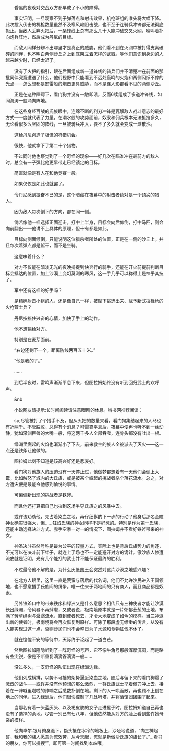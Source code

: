 　　昏黑的夜晚对交战双方都早成了不小的障碍。

　　事实证明，一旦观察不到子弹落点和射击效果，机枪班组的准头将大幅下降。此次投入伏击的机枪数量虽然不及寒风岭阻击战，也不至于连骑兵冲锋都无法彻底扼止。当敌人丢弃火把后，一条锋线上总有那么几十人能冲破交叉火网，嚎叫着扑向炮兵阵地，然后成为丹尼的目标。

　　而敌人同样分辨不出哪里才是真正的威胁，他们看不到在火网中被打得支离破碎的同伴，也不明白两侧沙丘之上到底架立着怎样的武器。等他们意识到身边的人越来越少时，已经太迟了。

　　没有了火把的指引，跟在后面组成新一道锋线的骑兵们并不清楚冲在前面的那批同伴究竟遭遇了什么，他们视野中只能看到不远处轰鸣的火炮和两侧闪烁不停的光点——怎么想都是怒雷般的炮击更具威胁，而不是连人影都看不见的两侧沙丘。

　　正是在这种障碍下，看门狗并没有一触即溃，反而6续组成了多道冲锋线，如同海涛一般涌向阵地。

　　在这些身经百战的氏族眼中，连绵不断的利刃冲锋是瓦解敌人战斗意志的最好方式——度就代表了力量，在潮水般的攻势面前，奴隶和佣兵根本无法抵挡多久，无论看似多么坚固的阵线，一旦被骑兵冲入，要不了多久就会变成一滩散沙。

　　这给丹尼创造了极佳的狩猎机会。

　　很快，他就拿下了第二十个猎物。

　　不过同时他也察觉到了一个奇怪的现象——好几次在瞄准冲在最前方的敌人时，总会有一子弹比他更早带走已经锁定的目标。

　　简直就像是有人在和他竞赛一般。

　　如果仅仅是如此也就罢了。

　　令丹尼感到振奋不已的是，这个暗藏在夜幕中的射击者绝对是一个顶尖的猎人。

　　因为敌人每次倒下的方向，都在同一侧。

　　倘若像他一样选择正面迎击，打中上半身，目标会向后仰倒，打中马匹，则会向前翻出——他讲不上具体的原理，但十有都是如此。

　　目标向侧面倾倒，只能说明这位猎杀者所处的位置，正是在一侧的沙丘上。并且每次着弹点都是躯干，而不是坐骑。

　　这意味着什么？

　　对方不仅能在暗淡无光的夜晚捕捉到快奔行的骑手，还能在开火前提前判断目标会抵达的位置，加上沙漠上变幻莫测的寒风，这一手几乎可以称得上是神乎其技了。

　　军中还有这样的好手吗？

　　是精确射击小组的人，还是像自己一样，被陛下挑选出来、赋予新式拉栓枪的火枪营士兵？

　　丹尼按捺住兴奋的心情，加快了手上的动作。

　　他不想输给对方。

　　特别是在麦芽面前。

　　“右边还剩下一个，距离防线两百五十米。”

　　“他是我的了。”

　　……

　　到后半夜时，雷鸣声渐渐平息下来，但图拉姆始终没有听到回归武士的欢呼声。

　　&nb

　　小说网友请提示:长时间阅读请注意眼睛的休息。啃书网推荐阅读：

　　sp;尽管被打了个措手不及，但从火把的数量来看，看门狗集结起来的人马也有近两千。不管胜败，总得有个消息？可雷霆平息后，夜幕中便再也听不到一丝动静，犹如深渊巨兽的大嘴一般，将这两千多人全部吞噬，连骨头都没有吐出一根。

　　绿洲里燃起的火焰也渐渐小了下去，前来救主的族人全被派去了灭火——这一点还是铁斧让他做的。

　　图拉姆此刻不知道是该高兴好还是悲哀好。

　　看门狗对他族人的压迫没有一天停止过，他做梦都想着有一天他们会倒上大霉，比如触怒了城内的大氏族，或是被某个崛起的挑战者杀个落花流水。总之，对方遭灾便是最能令他感到愉悦的事情。

　　可偏偏新出现的挑战者是铁斧。

　　而且他还打算把自己也拉到这场争夺氏族之的风暴中去。

　　或许该劝劝他，先占着染血之地，再仔细斟酌下一步的行动？他身后那名金瞳神女确实很强大，但……狂焰氏族的神女同样不是好惹的。特别是作为第一氏族，还能主动选择决斗方式。赤手空拳一对一的情况下，图拉姆并不看好铁斧带来的神女。

　　神圣决斗虽然号称是最为公平的较量方式，实际上也是背后氏族势力的角逐，不光可以在决斗前下绊子，就连上了场也不一定能避开对方的诡计。傲沙族人惨遭流放就是证明，光有几个能打的武士并不能保证最终的胜利。

　　不过最令他不解的是，为什么灰堡国王会突然对这片沙漠之地感兴趣？

　　在北方人眼里，这里一直是荒蛮与落后的代名词，他们不允许沙民进入王国领地，也不愿意插手氏族间的纷争。唯一往来于两地间的只有商人，而且商品都是奴隶。

　　另外铁斧口中的带来秩序和绿洲又是什么意思？相传只有三神使者才能让沙漠长出绿洲，令风暴不再肆虐，又或者说，极南境原本就是一片郁郁葱葱的土地，布满了芳草绿树与潺潺流水，直到使者死去，才令大地变成了如今的模样。当三神派出新的使者时，极南境将会再次恢复到原样。可除了那段虚无缥缈的传言，从没有人能实现过这一点，否则沙民们也不会整日为了水源和食物征伐不休了。

　　就在惶惶不安的等待中，天际终于泛起了一道白芒。

　　然后图拉姆隐隐听到了一阵奇怪的号声，它不像牛角号那般浑厚沉闷，而是略有些尖锐，像是不断重复滴滴答滴滴一般……

　　没过多久，一支奇怪的队伍出现在绿洲边缘。

　　他们列成横排，以势不可挡的架势逼近染血之地，随后与留下来的看门狗爆了激烈的战斗——或许并没有他预想的那么激烈，一群氏族武士举着佩刀冲上去，接着在一阵噼里啪啦的炸响之后悉数扑倒在地。剩下的人一哄而散，再也顾不上倒在地上的同伴。进入绿洲后，他们很快控制了几处哨塔，并将酒馆团团围了起来。

　　当那名有着一头蓝灰头、以及褐皮肤的女子走进屋子时，图拉姆知道自己再也没有了选择的余地。尽管一别已有七八年，但他依然能从对方的脸上看到些许她母亲的模样。

　　他向卓尔.银月俯身跪下，额头抵在冰冷的地板上，沙哑地说道，“向三神起誓，我和我的族人愿意为您效劳，从今天起，您就是新傲沙氏族的族长了。”...看书的朋友，你可以搜搜“”，即可第一时间找到本站哦。
